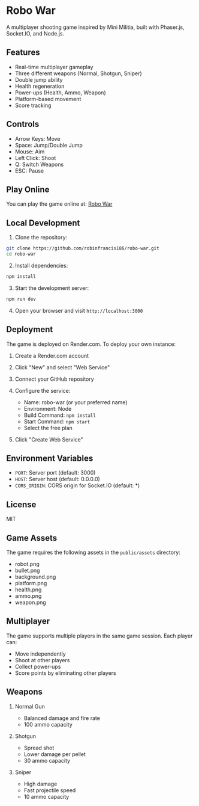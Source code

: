 # Robo War

A multiplayer shooting game inspired by Mini Militia, built with Phaser.js, Socket.IO, and Node.js.

## Features

- Real-time multiplayer gameplay
- Three different weapons (Normal, Shotgun, Sniper)
- Double jump ability
- Health regeneration
- Power-ups (Health, Ammo, Weapon)
- Platform-based movement
- Score tracking

## Controls

- Arrow Keys: Move
- Space: Jump/Double Jump
- Mouse: Aim
- Left Click: Shoot
- Q: Switch Weapons
- ESC: Pause

## Play Online

You can play the game online at: [Robo War](https://robo-war.onrender.com)

## Local Development

1. Clone the repository:
```bash
git clone https://github.com/robinfrancis186/robo-war.git
cd robo-war
```

2. Install dependencies:
```bash
npm install
```

3. Start the development server:
```bash
npm run dev
```

4. Open your browser and visit `http://localhost:3000`

## Deployment

The game is deployed on Render.com. To deploy your own instance:

1. Create a Render.com account
2. Click "New" and select "Web Service"
3. Connect your GitHub repository
4. Configure the service:
   - Name: robo-war (or your preferred name)
   - Environment: Node
   - Build Command: `npm install`
   - Start Command: `npm start`
   - Select the free plan

5. Click "Create Web Service"

## Environment Variables

- `PORT`: Server port (default: 3000)
- `HOST`: Server host (default: 0.0.0.0)
- `CORS_ORIGIN`: CORS origin for Socket.IO (default: *)

## License

MIT

## Game Assets

The game requires the following assets in the `public/assets` directory:
- robot.png
- bullet.png
- background.png
- platform.png
- health.png
- ammo.png
- weapon.png

## Multiplayer

The game supports multiple players in the same game session. Each player can:
- Move independently
- Shoot at other players
- Collect power-ups
- Score points by eliminating other players

## Weapons

1. Normal Gun
   - Balanced damage and fire rate
   - 100 ammo capacity

2. Shotgun
   - Spread shot
   - Lower damage per pellet
   - 30 ammo capacity

3. Sniper
   - High damage
   - Fast projectile speed
   - 10 ammo capacity 